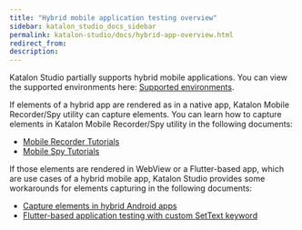 ```yaml
---
title: "Hybrid mobile application testing overview" 
sidebar: katalon_studio_docs_sidebar
permalink: katalon-studio/docs/hybrid-app-overview.html 
redirect_from:
description: 
---
```


Katalon Studio partially supports hybrid mobile applications. You can view the supported environments here: [Supported environments](https://docs.katalon.com/katalon-studio/docs/supported-environments.html#mobile).

If elements of a hybrid app are rendered as in a native app, Katalon Mobile Recorder/Spy utility can capture elements. You can learn how to capture elements in Katalon Mobile Recorder/Spy utility in the following documents: 

- [Mobile Recorder Tutorials](https://docs.katalon.com/katalon-studio/docs/mobile-recorder-tutorials.html)
- [Mobile Spy Tutorials](https://docs.katalon.com/katalon-studio/docs/spy-mobile-utility.html)

If those elements are rendered in WebView or a Flutter-based app, which are use cases of a hybrid mobile app, Katalon Studio provides some workarounds for elements capturing in the following documents:

- [Capture elements in hybrid Android apps](https://docs.katalon.com/katalon-studio/docs/capture-elements-in-hybrid-android-apps.html)
- [Flutter-based application testing with custom SetText keyword](https://docs.katalon.com/katalon-studio/docs/flutter-based-application-testing.html)

